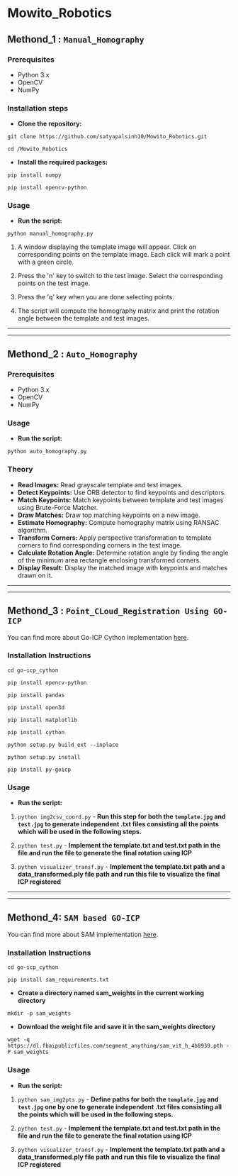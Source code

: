 # Mowito_Robotics

## Methond_1 : `Manual_Homography`

### Prerequisites
 - Python 3.x
 - OpenCV
 - NumPy

### Installation steps

- **Clone the repository:**

`git clone https://github.com/satyapalsinh10/Mowito_Robotics.git`

`cd /Mowito_Robotics`


- **Install the required packages:**

`pip install numpy`

`pip install opencv-python`


### Usage

- **Run the script:**

`python manual_homography.py`

1. A window displaying the template image will appear. Click on corresponding points on the template image. Each click will mark a point with a green circle.

2. Press the 'n' key to switch to the test image. Select the corresponding points on the test image.

3. Press the 'q' key when you are done selecting points.

4. The script will compute the homography matrix and print the rotation angle between the template and test images.


---

---


## Methond_2 : `Auto_Homography`

### Prerequisites
 - Python 3.x
 - OpenCV
 - NumPy

### Usage

- **Run the script:**

`python auto_homography.py`


### Theory

- **Read Images:** Read grayscale template and test images.
- **Detect Keypoints:** Use ORB detector to find keypoints and descriptors.
- **Match Keypoints:** Match keypoints between template and test images using Brute-Force Matcher.
- **Draw Matches:** Draw top matching keypoints on a new image.
- **Estimate Homography:** Compute homography matrix using RANSAC algorithm.
- **Transform Corners:** Apply perspective transformation to template corners to find corresponding corners in the test image.
- **Calculate Rotation Angle:** Determine rotation angle by finding the angle of the minimum area rectangle enclosing transformed corners.
- **Display Result:** Display the matched image with keypoints and matches drawn on it.

---

---



## Methond_3 : `Point_CLoud_Registration Using GO-ICP`

You can find more about Go-ICP Cython implementation [here](https://github.com/aalavandhaann/go-icp_cython).

### Installation Instructions

`cd go-icp_cython`

`pip install opencv-python`

`pip install pandas`

`pip install open3d`

`pip install matplotlib`

`pip install cython`

`python setup.py build_ext --inplace`

`python setup.py install`

`pip install py-goicp`


### Usage

- **Run the script:**

1. `python img2csv_coord.py` - **Run this step for both the `template.jpg` and `test.jpg` to generate independent .txt files consisting all the points which will be used in the following steps.**

2. `python test.py` - **Implement the template.txt and test.txt path in the file and run the file to generate the final rotation using ICP**

3. `python visualizer_transf.py`  - **Implement the template.txt path and a data_transformed.ply file path and run this file to visualize the final ICP registered**

---

---



## Methond_4: `SAM based GO-ICP`

You can find more about SAM implementation [here](https://github.com/facebookresearch/segment-anything).

### Installation Instructions

`cd go-icp_cython`

`pip install sam_requirements.txt`

- **Create a directory named sam_weights in the current working directory**
  
`mkdir -p sam_weights`

- **Download the weight file and save it in the sam_weights directory**
  
`wget -q https://dl.fbaipublicfiles.com/segment_anything/sam_vit_h_4b8939.pth -P sam_weights`


### Usage

- **Run the script:**

1. `python sam_img2pts.py` - **Define paths for both the `template.jpg` and `test.jpg` one by one to generate independent .txt files consisting all the points which will be used in the following steps.**

2. `python test.py` - **Implement the template.txt and test.txt path in the file and run the file to generate the final rotation using ICP**

3. `python visualizer_transf.py`  - **Implement the template.txt path and a data_transformed.ply file path and run this file to visualize the final ICP registered**











